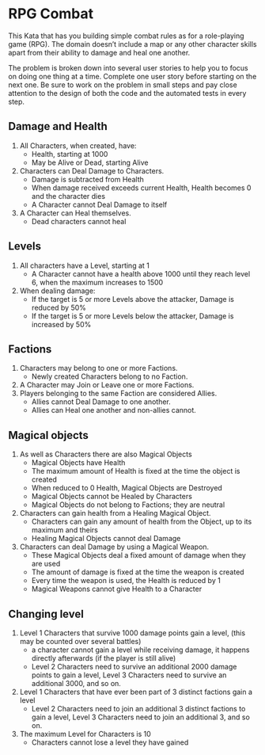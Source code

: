# RPG Combat
This Kata that has you building simple combat rules as for a role-playing game (RPG). The domain doesn’t include a map or any other character skills apart from their ability to damage and heal one another.

The problem is broken down into several user stories to help you to focus on doing one thing at a time. Complete one user story before starting on the next one. Be sure to work on the problem in small steps and pay close attention to the design of both the code and the automated tests in every step.

## Damage and Health
1. All Characters, when created, have:
   - Health, starting at 1000
   - May be Alive or Dead, starting Alive
2. Characters can Deal Damage to Characters.
   - Damage is subtracted from Health
   - When damage received exceeds current Health, Health becomes 0 and the character dies
   - A Character cannot Deal Damage to itself
3. A Character can Heal themselves.
   - Dead characters cannot heal

## Levels
1. All characters have a Level, starting at 1
   - A Character cannot have a health above 1000 until they reach level 6, when the maximum increases to 1500
2. When dealing damage:
   - If the target is 5 or more Levels above the attacker, Damage is reduced by 50%
   - If the target is 5 or more Levels below the attacker, Damage is increased by 50%


## Factions
1. Characters may belong to one or more Factions.
   - Newly created Characters belong to no Faction.
2. A Character may Join or Leave one or more Factions.
3. Players belonging to the same Faction are considered Allies.
   - Allies cannot Deal Damage to one another.
   - Allies can Heal one another and non-allies cannot.


## Magical objects
1. As well as Characters there are also Magical Objects
   - Magical Objects have Health
   - The maximum amount of Health is fixed at the time the object is created
   - When reduced to 0 Health, Magical Objects are Destroyed
   - Magical Objects cannot be Healed by Characters
   - Magical Objects do not belong to Factions; they are neutral
2. Characters can gain health from a Healing Magical Object.
   - Characters can gain any amount of health from the Object, up to its maximum and theirs
   - Healing Magical Objects cannot deal Damage
3. Characters can deal Damage by using a Magical Weapon.
   - These Magical Objects deal a fixed amount of damage when they are used
   - The amount of damage is fixed at the time the weapon is created
   - Every time the weapon is used, the Health is reduced by 1
   - Magical Weapons cannot give Health to a Character

## Changing level
1. Level 1 Characters that survive 1000 damage points gain a level, (this may be counted over several battles)
   - a character cannot gain a level while receiving damage, it happens directly afterwards (if the player is still alive)
   - Level 2 Characters need to survive an additional 2000 damage points to gain a level, Level 3 Characters need to survive an additional 3000, and so on.
2. Level 1 Characters that have ever been part of 3 distinct factions gain a level
   - Level 2 Characters need to join an additional 3 distinct factions to gain a level, Level 3 Characters need to join an additional 3, and so on.
3. The maximum Level for Characters is 10
   - Characters cannot lose a level they have gained
